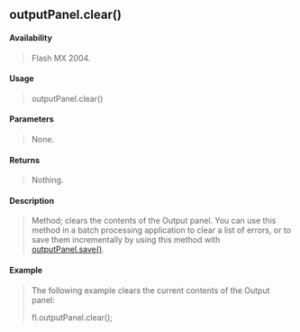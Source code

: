 ## outputPanel.clear()

#### Availability

> Flash MX 2004.

#### Usage

> outputPanel.clear()

#### Parameters

> None.

#### Returns

> Nothing.

#### Description

> Method; clears the contents of the Output panel. You can use this method in a batch processing application to clear a list of errors, or to save them incrementally by using this method with [outputPanel.save()](#outputPanel.save()).

#### Example

> The following example clears the current contents of the Output panel:
>
> fl.outputPanel.clear();

<span id="outputPanel.save()" class="anchor"></span>
